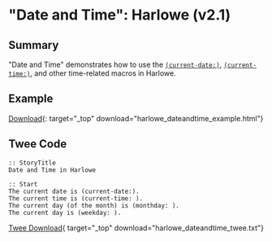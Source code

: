 # "Date and Time": Harlowe (v2.1)

## Summary

"Date and Time" demonstrates how to use the [`(current-date:)`](https://twine2.neocities.org/#macro_current-date), [`(current-time:)`](https://twine2.neocities.org/#macro_current-time), and other time-related macros in Harlowe.

## Example

[Download](harlowe_dateandtime_example.html){: target="_top" download="harlowe_dateandtime_example.html"}

## Twee Code

```twee
:: StoryTitle
Date and Time in Harlowe

:: Start
The current date is (current-date:).
The current time is (current-time: ).
The current day (of the month) is (monthday: ).
The current day is (weekday: ).
```

[Twee Download](harlowe_dateandtime_twee.txt){ target="_top" download="harlowe_dateandtime_twee.txt"}
